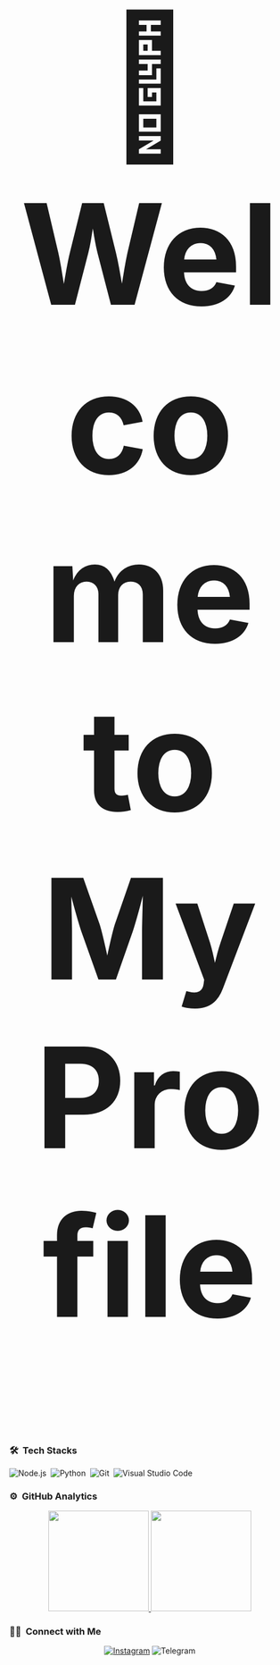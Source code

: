 
<h1 align="center" style="font-size:250px">👋 Welcome to My Profile</h1>



### 🛠 &nbsp;Tech Stacks

![Node.js](https://img.shields.io/badge/-Node.js-151515?style=flat&logo=node.js)&nbsp;
![Python](https://img.shields.io/badge/-Python-151515?style=flat&logo=python)&nbsp;
![Git](https://img.shields.io/badge/-Git-151515?style=flat&logo=git)&nbsp;
![Visual Studio Code](https://img.shields.io/badge/-Visual%20Studio%20Code-151515?style=flat&logo=visual-studio-code&logoColor=007ACC)

### ⚙️ &nbsp;GitHub Analytics

<p align="center" class="d-flex justify-content-center align-items-center">
  <a href="https://github.com/ThadzBotz">
  <img height="180em" src="https://github-readme-stats-eight-theta.vercel.app/api?username=ThadzBotz&show_icons=true&theme=dark&include_all_commits=true&count_private=true"/>
  <img height="180em" src="https://github-readme-stats-eight-theta.vercel.app/api/top-langs/?username=ThadzBotz&layout=compact&langs_count=10&theme=dark"/>
  </a>
</p>

### 🤝🏻 &nbsp;Connect with Me

<p align="center">
<a href="https://www.instagram.com/rplvrth_">
<img alt="Instagram" title="follow me <3" src="https://img.shields.io/badge/-rplvrth_-E4405F?style=flat&logo=Instagram&logoColor=white"/></a>
<img alt="Telegram" src="https://img.shields.io/badge/-Lvrtha-0891FF?style=flat&logo=Telegram&logoColor=white"/></a>
